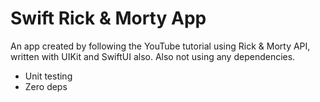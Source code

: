 # Swift Rick & Morty App

An app created by following the YouTube tutorial using Rick & Morty API, written with UIKit and SwiftUI also. Also not using any dependencies.

- Unit testing
- Zero deps

